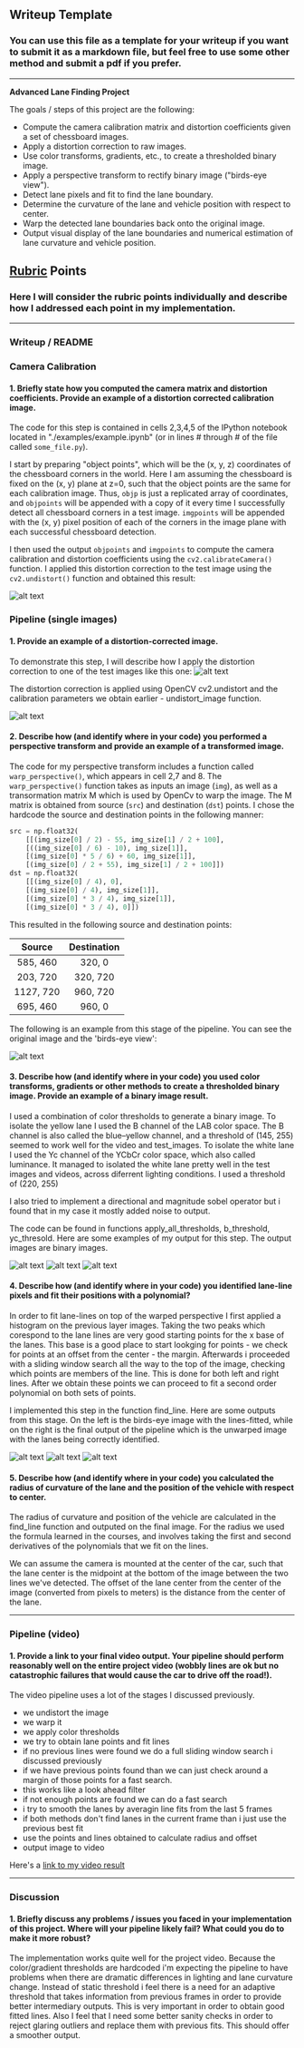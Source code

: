 ## Writeup Template

### You can use this file as a template for your writeup if you want to submit it as a markdown file, but feel free to use some other method and submit a pdf if you prefer.

---

**Advanced Lane Finding Project**

The goals / steps of this project are the following:

* Compute the camera calibration matrix and distortion coefficients given a set of chessboard images.
* Apply a distortion correction to raw images.
* Use color transforms, gradients, etc., to create a thresholded binary image.
* Apply a perspective transform to rectify binary image ("birds-eye view").
* Detect lane pixels and fit to find the lane boundary.
* Determine the curvature of the lane and vehicle position with respect to center.
* Warp the detected lane boundaries back onto the original image.
* Output visual display of the lane boundaries and numerical estimation of lane curvature and vehicle position.

[//]: # (Image References)

[image1]: ./output_images/result_undistorted_calibration1.jpg "Undistorted"
[image2]: ./test_images/test1.jpg "Road Transformed"
[image3]: ./output_images/result_undistorted_test1.jpg "Binary Example"
[image4]: ./output_images/result_warped_test1.jpg "Warp Example"
[image5]: ./output_images/result_threshold_test1.jpg "Color Example"
[image6]: ./output_images/result_threshold_test2.jpg "Color Example"
[image7]: ./output_images/result_threshold_test3.jpg "Color Example"
[image8]: ./output_images/result_lanes_test1.jpg "Fit Visual Output"
[image9]: ./output_images/result_lanes_test2.jpg "Fit Visual Output"
[image10]: ./output_images/result_lanes_test3.jpg "Fit Visual Output"
[video11]: ./project_video.mp4 "Video"

## [Rubric](https://review.udacity.com/#!/rubrics/571/view) Points

### Here I will consider the rubric points individually and describe how I addressed each point in my implementation.  

---

### Writeup / README

### Camera Calibration

#### 1. Briefly state how you computed the camera matrix and distortion coefficients. Provide an example of a distortion corrected calibration image.

The code for this step is contained in cells 2,3,4,5 of the IPython notebook located in "./examples/example.ipynb" (or in lines # through # of the file called `some_file.py`).  

I start by preparing "object points", which will be the (x, y, z) coordinates of the chessboard corners in the world. Here I am assuming the chessboard is fixed on the (x, y) plane at z=0, such that the object points are the same for each calibration image.  Thus, `objp` is just a replicated array of coordinates, and `objpoints` will be appended with a copy of it every time I successfully detect all chessboard corners in a test image.  `imgpoints` will be appended with the (x, y) pixel position of each of the corners in the image plane with each successful chessboard detection.  

I then used the output `objpoints` and `imgpoints` to compute the camera calibration and distortion coefficients using the `cv2.calibrateCamera()` function.  I applied this distortion correction to the test image using the `cv2.undistort()` function and obtained this result: 

![alt text][image1]

### Pipeline (single images)

#### 1. Provide an example of a distortion-corrected image.

To demonstrate this step, I will describe how I apply the distortion correction to one of the test images like this one:
![alt text][image2]

The distortion correction is applied using OpenCV cv2.undistort and the calibration parameters we obtain earlier - undistort_image function.

![alt text][image3]

#### 2. Describe how (and identify where in your code) you performed a perspective transform and provide an example of a transformed image.

The code for my perspective transform includes a function called `warp_perspective()`, which appears in cell 2,7 and 8.  The `warp_perspective()` function takes as inputs an image (`img`), as well as a transormation matrix M  which is used by OpenCv to warp the image. The M matrix is obtained from source (`src`) and destination (`dst`) points.  I chose the hardcode the source and destination points in the following manner:

```python
src = np.float32(
    [[(img_size[0] / 2) - 55, img_size[1] / 2 + 100],
    [((img_size[0] / 6) - 10), img_size[1]],
    [(img_size[0] * 5 / 6) + 60, img_size[1]],
    [(img_size[0] / 2 + 55), img_size[1] / 2 + 100]])
dst = np.float32(
    [[(img_size[0] / 4), 0],
    [(img_size[0] / 4), img_size[1]],
    [(img_size[0] * 3 / 4), img_size[1]],
    [(img_size[0] * 3 / 4), 0]])
```

This resulted in the following source and destination points:

| Source        | Destination   | 
|:-------------:|:-------------:| 
| 585, 460      | 320, 0        | 
| 203, 720      | 320, 720      |
| 1127, 720     | 960, 720      |
| 695, 460      | 960, 0        |

The following is an example from this stage of the pipeline. You can see the original image and the 'birds-eye view':

![alt text][image4]

#### 3. Describe how (and identify where in your code) you used color transforms, gradients or other methods to create a thresholded binary image.  Provide an example of a binary image result.

I used a combination of color thresholds to generate a binary image. 
To isolate the yellow lane I used the B channel of the LAB color space. The B channel is also called the blue–yellow channel, and a threshold of (145, 255) seemed to work well for the video and test_images. 
To isolate the white lane I used the Yc channel of the YCbCr color space, which also called luminance. It managed to isolated the white lane pretty well in the test images and videos, across diferrent lighting conditions. I used a threshold of  (220, 255)

I also tried to implement a directional and magnitude sobel operator but i found that in my case it mostly added noise to output.

The code can be found in functions apply_all_thresholds, b_threshold, yc_thresold.
Here are some examples of my output for this step. The output images are binary images.

![alt text][image5]
![alt text][image6]
![alt text][image7]

#### 4. Describe how (and identify where in your code) you identified lane-line pixels and fit their positions with a polynomial?

In order to fit lane-lines on top of the warped perspective I first applied a histogram on the previous layer images. Taking the two peaks which corespond to the lane lines are very good starting points for the x base of the lanes. This base is a good place to start lookging for points - we check for points at an offset from the center - the margin. Afterwards i proceeded with a sliding window search all the way to the top of the image, checking which points are members of the line. This is done for both left and right lines. After we obtain these points we can proceed to fit a second order polynomial on both sets of points. 

I implemented this step in the function find_line.
Here are some outputs from this stage. On the left is the birds-eye image with the lines-fitted, while on the right is the final output of the pipeline which is the unwarped image with the lanes being correctly identified.

![alt text][image8]
![alt text][image9]
![alt text][image10]


#### 5. Describe how (and identify where in your code) you calculated the radius of curvature of the lane and the position of the vehicle with respect to center.

The radius of curvature and position of the vehicle are calculated in the find_line function and outputed on the final image.
For the radius we used the formula learned in the courses, and involves taking the first and second derivatives of the polynomials that we fit on the lines. 

We can assume the camera is mounted at the center of the car, such that the lane center is the midpoint at the bottom of the image between the two lines we've detected. The offset of the lane center from the center of the image (converted from pixels to meters) is the distance from the center of the lane. 

---

### Pipeline (video)

#### 1. Provide a link to your final video output.  Your pipeline should perform reasonably well on the entire project video (wobbly lines are ok but no catastrophic failures that would cause the car to drive off the road!).

The video pipeline uses a lot of the stages I discussed previously.
* we undistort the image
* we warp it
* we apply color thresholds
* we try to obtain lane points and fit lines
* if no previous lines were found we do a full sliding window search i discussed previously
* if we have previous points found than we can just check around a margin of those points for a fast search.
* this works like a look ahead filter
* if not enough points are found we can do a fast search
* i try to smooth the lanes by averagin line fits from the last 5 frames
* if both methods don't find lanes in the current frame than i just use the previous best fit
* use the points and lines obtained to calculate radius and offset
* output image to video

Here's a [link to my video result](./result.mp4)

---

### Discussion

#### 1. Briefly discuss any problems / issues you faced in your implementation of this project.  Where will your pipeline likely fail?  What could you do to make it more robust?

The implementation works quite well for the project video. Because the color/gradient thresholds are hardcoded i'm expecting the pipeline to have problems when there are dramatic differences in lighting and lane curvature change. Instead of static threshold i feel there is a need for an adaptive threshold that takes information from previous frames in order to provide better intermediary outputs. This is very important in order to obtain good fitted lines. Also I feel that I need some better sanity checks in order to reject glaring outliers and replace them with previous fits. This should offer a smoother output.
